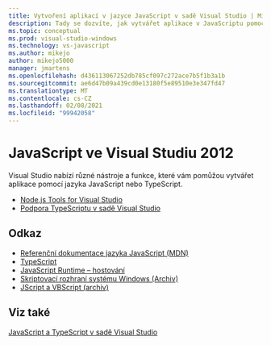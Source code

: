 ```yaml
---
title: Vytvoření aplikací v jazyce JavaScript v sadě Visual Studio | Microsoft Docs
description: Tady se dozvíte, jak vytvářet aplikace v JavaScriptu pomocí sady Visual Studio.
ms.topic: conceptual
ms.prod: visual-studio-windows
ms.technology: vs-javascript
ms.author: mikejo
author: mikejo5000
manager: jmartens
ms.openlocfilehash: d436113067252db785cf097c272ace7b5f1b3a1b
ms.sourcegitcommit: ae6d47b09a439cd0e13180f5e89510e3e347fd47
ms.translationtype: MT
ms.contentlocale: cs-CZ
ms.lasthandoff: 02/08/2021
ms.locfileid: "99942058"
---
```

# <a name="javascript-in-visual-studio"></a>JavaScript ve Visual Studiu 2012

Visual Studio nabízí různé nástroje a funkce, které vám pomůžou vytvářet aplikace pomocí jazyka JavaScript nebo TypeScript.

- [Node.js Tools for Visual Studio](/visualstudio/ide/quickstart-nodejs)
- [Podpora TypeScriptu v sadě Visual Studio](/visualstudio/javascript/javascript-in-vs-2019)

## <a name="reference"></a>Odkaz

- [Referenční dokumentace jazyka JavaScript (MDN)](https://developer.mozilla.org/en-US/docs/Web/JavaScript/Reference)
- [TypeScript](http://www.typescriptlang.org/docs/tutorial.html)
- [JavaScript Runtime – hostování](/microsoft-edge/hosting/javascript-runtime-hosting)
- [Skriptovací rozhraní systému Windows (Archiv)](/previous-versions/windows/internet-explorer/ie-developer/scripting-articles/fdee6589(v%3dvs.94))
- [JScript a VBScript (archiv)](/previous-versions/windows/internet-explorer/ie-developer/scripting-articles/d1et7k7c(v%3dvs.84))

## <a name="see-also"></a>Viz také

[JavaScript a TypeScript v sadě Visual Studio](/visualstudio/javascript/)

